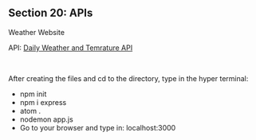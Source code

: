 <h2>Section 20: APIs</h2>

Weather Website 

API: <a href="https://home.openweathermap.org" target="_blank">Daily Weather and Temrature API</a>
  
  <br>
  
  After creating the files and cd to the directory, type in the hyper terminal:
  
  <ul>
    <li>npm init</li>
    <li>npm i express</li>
    <li>atom .</li>
    <li>nodemon app.js</li>
    <li>Go to your browser and type in: localhost:3000</li>
  </ul>
